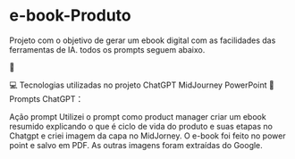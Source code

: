 # e-book-Produto

Projeto com o objetivo de gerar um ebook digital com as facilidades das ferramentas de IA. todos os prompts seguem abaixo.

📕

💻 Tecnologias utilizadas no projeto
ChatGPT
MidJourney
PowerPoint
🧠 Prompts
ChatGPT：

Ação	prompt
Utilizei o prompt como product manager criar um ebook resumido explicando o que é ciclo de vida do produto e suas etapas no Chatgpt e criei imagem da capa no MidJorney.
O e-book foi feito no power point e salvo em PDF.
As outras imagens foram extraídas do Google.

